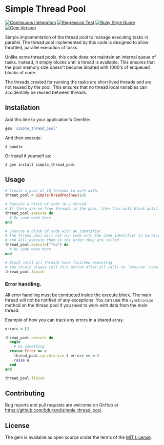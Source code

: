 # Simple Thread Pool

[![Continuous Integration](https://github.com/bdurand/simple_thread_pool/actions/workflows/continuous_integration.yml/badge.svg)](https://github.com/bdurand/simple_thread_pool/actions/workflows/continuous_integration.yml)
[![Regression Test](https://github.com/bdurand/simple_thread_pool/actions/workflows/regression_test.yml/badge.svg)](https://github.com/bdurand/simple_thread_pool/actions/workflows/regression_test.yml)
[![Ruby Style Guide](https://img.shields.io/badge/code_style-standard-brightgreen.svg)](https://github.com/testdouble/standard)
[![Gem Version](https://badge.fury.io/rb/simple_thread_pool.svg)](https://badge.fury.io/rb/simple_thread_pool)

Simple implementation of the thread pool to manage executing tasks in parallel. The thread pool implemented by this code is designed to allow throttled, parallel execution of tasks.

Unlike some thread pools, this code does not maintain an internal queue of tasks. Instead, it simply blocks until a thread is available. This ensures that the pool memory size doesn't become bloated with 1000's of enqueued blocks of code.

The threads created for running the tasks are short lived threads and are not reused by the pool. This ensures that no thread local variables can accidentally be reused between threads.

## Installation

Add this line to your application's Gemfile:

```ruby
gem 'simple_thread_pool'
```

And then execute:

    $ bundle

Or install it yourself as:

    $ gem install simple_thread_pool

## Usage

```ruby
# Create a pool of 10 threads to work with.
thread_pool = SimpleThreadPoolnew(10)

# Execute a block of code in a thread.
# If there are no free threads in the pool, then this will block until one is freed up.
thread_pool.execute do
  # Do some work here
end

# Execute a block of code with an identifier.
# The thread pool will not run code with the same identifier in parallel
# and will execute them in the order they are called
thread_pool.execute("foo") do
  # Do some work here
end

# Block until all threads have finished executing.
# You should always call this method after all calls to `execute` have been made
thread_pool.finish
```

### Error handling.

All error handling must be conducted inside the execute block. The main thread will not be notified of any exceptions. You can use the `synchronize` method on the thread pool if you need to work with data from the main thread.

Example of how you can track any errors in a shared array.

```ruby
errors = []

thread_pool.execute do
  begin
    # Do something
  rescue Error => e
    thread_pool.synchronize { errors << e }
    raise e
  end
end

thread_pool.finish
```

## Contributing

Bug reports and pull requests are welcome on GitHub at https://github.com/bdurand/simple_thread_pool.

## License

The gem is available as open source under the terms of the [MIT License](https://opensource.org/licenses/MIT).
